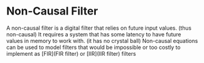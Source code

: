 # Non-Causal Filter
A non-causal filter is a digital filter that relies on future input values. (thus non-causal) It requires a system that has some latency to have future values in memory to work with. (it has no crystal ball) Non-causal equations can be used to model filters that would be impossible or too costly to implement as [FIR](FIR filter) or [IIR](IIR filter) filters
